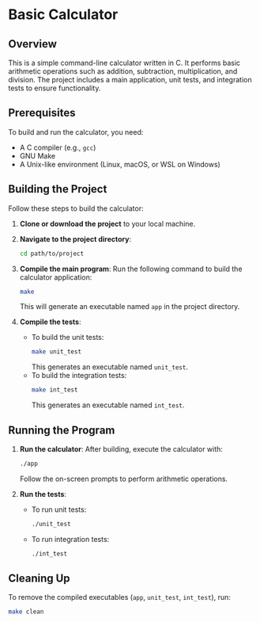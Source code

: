 # Basic Calculator

## Overview
This is a simple command-line calculator written in C. It performs basic arithmetic operations such as addition, subtraction, multiplication, and division. The project includes a main application, unit tests, and integration tests to ensure functionality.

## Prerequisites
To build and run the calculator, you need:
- A C compiler (e.g., `gcc`)
- GNU Make
- A Unix-like environment (Linux, macOS, or WSL on Windows)

## Building the Project
Follow these steps to build the calculator:

1. **Clone or download the project** to your local machine.
2. **Navigate to the project directory**:
   ```bash
   cd path/to/project
   ```
3. **Compile the main program**:
   Run the following command to build the calculator application:
   ```bash
   make
   ```
   This will generate an executable named `app` in the project directory.

4. **Compile the tests**:
   - To build the unit tests:
     ```bash
     make unit_test
     ```
     This generates an executable named `unit_test`.
   - To build the integration tests:
     ```bash
     make int_test
     ```
     This generates an executable named `int_test`.

## Running the Program
1. **Run the calculator**:
   After building, execute the calculator with:
   ```bash
   ./app
   ```
   Follow the on-screen prompts to perform arithmetic operations.

2. **Run the tests**:
   - To run unit tests:
     ```bash
     ./unit_test
     ```
   - To run integration tests:
     ```bash
     ./int_test
     ```

## Cleaning Up
To remove the compiled executables (`app`, `unit_test`, `int_test`), run:
```bash
make clean
```
